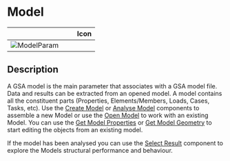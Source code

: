 # Model
<!--- This file has been auto-generated, do not change it manually! Edit the generator here: https://github.com/arup-group/GSA-Grasshopper/tree/main/DocsGeneration --->

|<img width="150"/> Icon |
| ----------- |
|![ModelParam](./images/ModelParam.png) |

## Description

A GSA model is the main parameter that associates with a GSA model file. Data and results can be extracted from an opened model. A model contains all the constituent parts (Properties, Elements/Members, Loads, Cases, Tasks, etc). Use the [Create Model](gsagh-create-model-component.md) or [Analyse Model](gsagh-analyse-model-component.md) components to assemble a new Model or use the [Open Model](gsagh-open-model-component.md) to work with an existing Model. You can use the [Get Model Properties](gsagh-get-model-properties-component.md) or [Get Model Geometry](gsagh-get-model-geometry-component.md) to start editing the objects from an existing model.

If the model has been analysed you can use the [Select Result](gsagh-select-result-component.md) component to explore the Models structural performance and behaviour.
